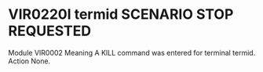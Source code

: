 # VIR0220I termid SCENARIO STOP REQUESTED
Module
    VIR0002
Meaning
    A KILL command was entered for terminal termid.
Action
    None.
